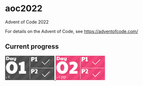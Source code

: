 # aoc2022

Advent of Code 2022

For details on the Advent of Code, see https://adventofcode.com/

## Current progress
<!-- AOC TILES BEGIN -->
<a href="01/01.c">
  <img src=".tiles/media/01.png" width="161px">
</a>
<a href="02/01.cpp">
  <img src=".tiles/media/02.png" width="161px">
</a>
<!-- AOC TILES END -->